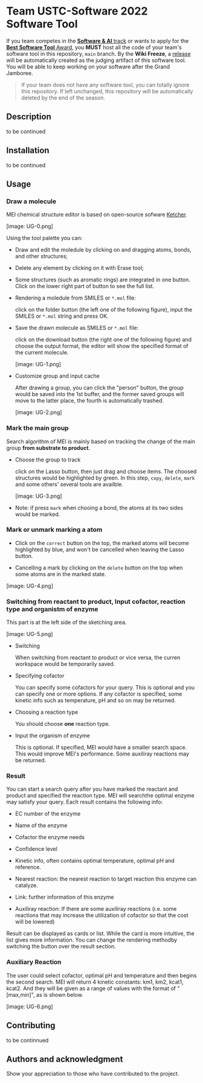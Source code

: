 # Team USTC-Software 2022 Software Tool

If you team competes in the [**Software & AI** track](https://competition.igem.org/participation/tracks) or wants to
apply for the [**Best Software Tool** Award](https://competition.igem.org/judging/awards), you **MUST** host all the
code of your team's software tool in this repository, `main` branch. By the **Wiki Freeze**, a
[release](https://docs.gitlab.com/ee/user/project/releases/) will be automatically created as the judging artifact of
this software tool. You will be able to keep working on your software after the Grand Jamboree.

> If your team does not have any software tool, you can totally ignore this repository. If left unchanged, this
> repository will be automatically deleted by the end of the season.

## Description

to be continued

## Installation

to be continued

## Usage

### Draw a molecule

MEI chemical structure editor is based on open-source sofware [Ketcher](https://lifescience.opensource.epam.com/ketcher/).

[image: UG-0.png]

Using the tool palette you can:

- Draw and edit the moledule by clicking on and dragging atoms, bonds, and other structures;

- Delete any element by clicking on it with Erase tool;

- Some structures (such as aromatic rings) are integrated in one button. Click on the lower right part of button to see the full list.

- Rendering a moledule from SMILES or `*.mol` file:
  
  click on the folder button (the left one of the following figure), input the SMILES or `*.mol` string and press OK.

- Save the drawn molecule as SMILES or `*.mol` file:
  
  click on the download button (the right one of the following figure) and choose the output format, the editor will show the specified format of the current molecule.
  
  [image: UG-1.png]

- Customize group and input cache
  
  After drawing a group, you can click the "person" button, the group would be saved into the 1st buffer, and the former saved groups will move to the latter place, the fourth is automatically trashed.
  
  [image: UG-2.png]

### Mark the main group

Search algorithm of MEI is mainly based on tracking the change of the main group **from substrate to product**.

- Choose the group to track
  
  click on the Lasso button, then just drag and choose items. The choosed structures would be highlighted by green. In this step, `copy`, `delete`, `mark` and some others' several tools are availble.
  
  [image: UG-3.png]

- Note: if press `mark` when chooing a bond, the atoms at its two sides would be marked.

### Mark or unmark marking a atom

- Click on the `correct` button on the top, the marked atoms will become highlighted by blue, and won't be cancelled when leaving the Lasso button.

- Cancelling a mark by clicking on the `delete` button on the top when some atoms are in the marked state.

[image: UG-4.png]

### Switching from reactant to product, Input cofactor, reaction type and organistm of enzyme

This part is at the left side of the sketching area.

[image: UG-5.png]

- Switching
  
  When switching from reactant to product or vice versa, the curren workspace would be temporarily saved.

- Specifying cofactor
  
  You can specify some cofactors for your query. This is optional and you can specify one or more options. If any cofactor is specified, some kinetic info such as temperature, pH and so on may be returned.

- Choosing a reaction type
  
  You should choose **one** reaction type.

- Input the organism of enzyme
  
  This is optional. If specified, MEI would have a smaller search space. This would improve MEI's performance. Some auxiliray reactions may be returned.

### Result

You can start a search query after you have marked the reactant and product and specified the reaction type. MEI will searchthe optimal enzyme may satisfy your query. Each result contains the following info:

- EC number of the enzyme

- Name of the enzyme

- Cofactor the enzyme needs

- Confidence level

- Kinetic info, often contains optimal temperature, optimal pH and reference.

- Nearest reaction: the nearest reaction to target reaction this enzyme can catalyze.

- Link: further information of this enzyme

- Auxiliray reaction: If there are some auxiliray reactions (i.e. some reactions that may increase the utilization of cofactor so that the cost will be lowered)

Result can be displayed as cards or list. While the card is more intuitive, the list gives more information. You can change the rendering methodby switching the button over the result section.

### Auxiliary Reaction

The user could select cofactor, optimal pH and temperature and then 
begins the second search. MEI will return 4 kinetic constants: km1, km2,
 kcat1, kcat2. And they will be given as a range of values with the 
format of "[max,min]", as is shown below.

[image: UG-6.png]

## Contributing

to be continnued

## Authors and acknowledgment

Show your appreciation to those who have contributed to the project.
